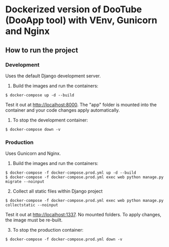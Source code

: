 # Dockerized version of DooTube (DooApp tool) with VEnv, Gunicorn and Nginx

## How to run the project

### Development

Uses the default Django development server.

1. Build the images and run the containers:

```shell
$ docker-compose up -d --build
```

Test it out at [http://localhost:8000](http://localhost:8000). The "app" folder is mounted into the container and your code changes apply automatically.

1. To stop the development container:
```shell
$ docker-compose down -v
```


### Production

Uses Gunicorn and Nginx.

1. Build the images and run the containers:

```shell
$ docker-compose -f docker-compose.prod.yml up -d --build
$ docker-compose -f docker-compose.prod.yml exec web python manage.py migrate --noinput
```

2. Collect all static files within Django project
```shell
$ docker-compose -f docker-compose.prod.yml exec web python manage.py collectstatic --noinput
```
    

Test it out at [http://localhost:1337](http://localhost:1337). No mounted folders. To apply changes, the image must be re-built.

3. To stop the production container:
```shell
$ docker-compose -f docker-compose.prod.yml down -v
```